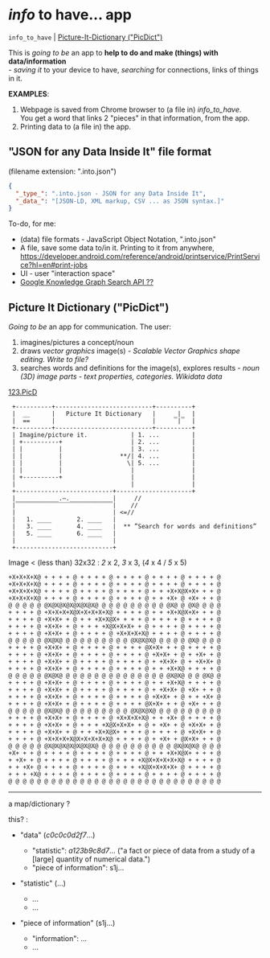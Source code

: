 # _info_ to have... app

`info_to_have` \| [Picture-It-Dictionary ("PicDict")](#picture-it-dictionary-picdict)

This is _going to be_ an app to **help to do and make (things) with data/information**  
\- _saving it_ to your device to have, _searching_ for connections, links of things in it.

**EXAMPLES**:
1. Webpage is saved from Chrome browser to (a file in) _info_to_have_.  
   You get a word that links 2 "pieces" in that information, from the app.
2. Printing data to (a file in) the app.

## "JSON for any Data Inside It" file format
(filename extension: ".into.json")

```json
{
  "_type_": ".into.json - JSON for any Data Inside It",
  "_data_": "[JSON-LD, XML markup, CSV ... as JSON syntax.]"
}
```

To-do, for me:
 - (data) file formats - JavaScript Object Notation, ".into.json"
 - A file, save some data to/in it. Printing to it from anywhere, https://developer.android.com/reference/android/printservice/PrintService?hl=en#print-jobs
 - UI - user "interaction space"
 - [Google Knowledge Graph Search API ??](https://developers.google.com/knowledge-graph)

## Picture It Dictionary ("PicDict")

_Going to be_ an app for communication. The user:

1. imagines/pictures a concept/noun
2. draws _vector graphics_ image(s) - _Scalable Vector Graphics shape editing. Write to file?_
3. searches words and definitions for the image(s), explores results - _noun (3D) image parts - text properties, categories. Wikidata data_

[123.PicD](123.PicD)

```
 +----------+---------------------------+----------+
 |  __      |   Picture It Dictionary   |     _|_  |
 |  ==      |                           |     ‾|‾  |
 +----------+---------------------------+----------+
 | Imagine/picture it.            | 1. ...         |
 | +----------+                   | 2. ...         |
 | |          |                   | 3. ...         |
 | |          |                **/| 4. ...         |
 | |          |                  \| 5. ...         |
 | |          |                   |                |
 | +----------+                   |                |
 |                                |                |
 +---------------------------+---------------------+
 |____________.–.____________|     //
 |‾‾‾‾‾‾‾‾‾‾‾‾‾‾‾‾‾‾‾‾‾‾‾‾‾‾‾|    //
 |                           | <=//
 |   1. ____       2. ____   |
 |   3. ____       4. ____   |  ** ”Search for words and definitions”
 |   5. ____       6. ____   |
 |                           |
 +---------------------------+
```

Image < (less than) 32x32 : *2* x 2, *3* x 3, (*4* x 4 / *5* x 5)

```
+X+X+X+X@ + + + + @ + + + + @ + + + + @ + + + + @ + + + + @
+X+X+X+X@ + + + + @ + + + + @ + + + + @ + + + + @ + + + + @
+X+X+X+X@ + + + + @ + + + + @ + + + + @ + + +X+X@X+X+ + + @
+X+X+X+X@ + + + + @ + + + + @ + + + + @ + + +X+ @ +X+ + + @
@ @ @ @ @ @X@X@X@X@X@X@X@ @ @ @ @ @ @ @ @ @ @X@ @ @X@ @ @ @
+ + + + @ +X+X+X+X@X+X+X+X+X@ + + + + @ + + +X+X@X+X+ + + @
+ + + + @ +X+X+ + @ + + +X+X@X+ + + + @ + + + + @ + + + + @
+ + + + @ +X+X+ + @ + + + +X@X+X+X+ + @ + + + + @ + + + + @
+ + + + @ +X+X+ + @ + + + + @ +X+X+X+X@ + + + + @ + + + + @
@ @ @ @ @ @X@X@ @ @ @ @ @ @ @ @ @ @X@X@X@ @ @ @ @ @X@ @ @ @
+ + + + @ +X+X+ + @ + + + + @ + + + + @X+X+ + + @ + + + + @
+ + + + @ +X+X+ + @ + + + + @ + + + + @ +X+X+ + @ + +X+ + @
+ + + + @ +X+X+ + @ + + + + @ + + + + @ + +X+X+ @ + +X+X+ @
+ + + + @ +X+X+ + @ + + + + @ + + + + @ + + +X+X@ + + + + @
@ @ @ @ @ @X@X@ @ @ @ @ @ @ @ @ @ @ @ @ @ @ @X@X@ @ @ @X@ @
+ + + + @ +X+X+ + @ + + + + @ + + + + @ + + +X+X@ + + + + @
+ + + + @ +X+X+ + @ + + + + @ + + + + @ + +X+X+ @ +X+ + + @
+ + + + @ +X+X+ + @ + + + + @ + + + + @ +X+X+ + @ + + +X+ @
+ + + + @ +X+X+ + @ + + + + @ + + + + @X+X+ + + @ +X+ + + @
@ @ @ @ @ @X@X@ @ @ @ @ @ @ @ @ @ @X@X@X@ @ @ @ @ @ @ @ @ @
+ + + + @ +X+X+ + @ + + + + @ +X+X+X+X@ + + +X+ @ + + + + @
+ + + + @ +X+X+ + @ + + + +X@X+X+X+ + @ + +X+ + @ +X+X+ + @
+ + + + @ +X+X+ + @ + + +X+X@X+ + + + @ + + + + @ +X+X+ + @
+ + + + @ +X+X+X+X@X+X+X+X+X@ + + + + @ + +X+ + @X+X+ + + @
@ @ @ @ @ @X@X@X@X@X@X@X@ @ @ @ @ @ @ @ @ @ @ @X@X@X@ @ @ @
+X+ + + @ + + + + @ + + + + @ + + + + @ + + +X+X@X+ + + + @
+ +X+ + @ + + + + @ + + + + @ + + + +X@X+X+X+X+X@ + + + + @
+ + +X+ @ + + + + @ + + + + @ + + + +X@X+X+X+X+ @ + + + + @
+ + + +X@ + + + + @ + + + + @ + + + + @ + + + + @ + + + + @
@ @ @ @ @ @ @ @ @ @ @ @ @ @ @ @ @ @ @ @ @ @ @ @ @ @ @ @ @ @
```

***

a map/dictionary ?

this? :
- "data" (*c0c0c0d2f7*...)
   - "statistic": *a123b9c8d7*... ("a fact or piece of data from a study of a \[large] quantity of numerical data.")
   - "piece of information": s1j...

 - "statistic" (...)
   - ...
   - ...

 - "piece of information" (s1j...)
   - "information": ...
   - ...
